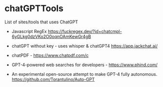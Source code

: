 # chatGPTTools
List of sites/tools that uses ChatGPT 


* Javascript RegEx https://fuckregex.dev/?id=chatcmpl-6yGLkg0dzVKo2O0oqnOAmKewGr4gB 
* chatGPT without key - uses whisper & chatGPT4 https://app.jackchat.ai/
* chatPDF - https://www.chatpdf.com/c


* GPT-4-powered web searches for developers - https://www.phind.com/

* An experimental open-source attempt to make GPT-4 fully autonomous.  https://github.com/Torantulino/Auto-GPT
